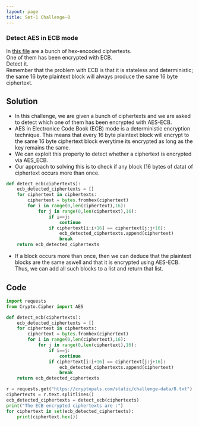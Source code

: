 ```yaml
---
layout: page
title: Set-1 Challenge-8
---
```

### Detect AES in ECB mode

In [this file](https://cryptopals.com/static/challenge-data/8.txt) are a bunch of hex-encoded ciphertexts.  
One of them has been encrypted with ECB.  
Detect it.  
Remember that the problem with ECB is that it is stateless and deterministic; the same 16 byte plaintext block will always produce the same 16 byte ciphertext.
## Solution

- In this challenge, we are given a bunch of ciphertexts and we are asked to detect which one of them has been encrypted with AES-ECB.
- AES in Electronice Code Book (ECB) mode is a deterministic encryption technique. This means that every 16 byte plaintext block will encrypt to the same 16 byte ciphertext block everytime its encrypted as long as the key remains the same.
- We can exploit this property to detect whether a ciphertext is encrypted via AES_ECB.
- Our approach to solving this is to check if any block (16 bytes of data) of ciphertext occurs more than once.

```python
def detect_ecb(ciphertexts):
    ecb_detected_ciphertexts = []
    for ciphertext in ciphertexts:
        ciphertext = bytes.fromhex(ciphertext)
        for i in range(0,len(ciphertext),16):
            for j in range(0,len(ciphertext),16):
                if i==j:
                    continue
                if ciphertext[i:i+16] == ciphertext[j:j+16]:
                    ecb_detected_ciphertexts.append(ciphertext)
                    break
    return ecb_detected_ciphertexts
```

- If a block occurs more than once, then we can deduce that the plaintext blocks are the same aswell and that it is encrypted using AES-ECB. Thus, we can add all such blocks to a list and return that list.

## Code

```python
import requests
from Crypto.Cipher import AES

def detect_ecb(ciphertexts):
    ecb_detected_ciphertexts = []
    for ciphertext in ciphertexts:
        ciphertext = bytes.fromhex(ciphertext)
        for i in range(0,len(ciphertext),16):
            for j in range(0,len(ciphertext),16):
                if i==j:
                    continue
                if ciphertext[i:i+16] == ciphertext[j:j+16]:
                    ecb_detected_ciphertexts.append(ciphertext)
                    break
    return ecb_detected_ciphertexts

r = requests.get("https://cryptopals.com/static/challenge-data/8.txt")
ciphertexts = r.text.splitlines()
ecb_detected_ciphertexts = detect_ecb(ciphertexts)
print("The ECB encrypted ciphertexts are :")
for ciphertext in set(ecb_detected_ciphertexts):
    print(ciphertext.hex())

```
